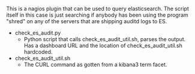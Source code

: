 This is a nagios plugin that can be used to query elasticsearch. The script itself in this case is just searching if anybody has been using the program "shred" on any of the servers that are shipping auditd logs to ES. 
 
  * check_es_audit.py 
    * Python script that calls check_es_audit_util.sh, parses the output. Has a dashboard URL and the location of check_es_audit_util.sh hardcoded. 
  * check_es_audit_util.sh 
    * The CURL command as gotten from a kibana3 term facet. 
